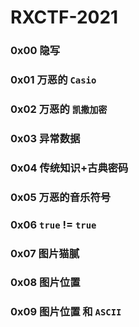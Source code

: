 # RXCTF-2021

### 0x00 隐写

### 0x01 万恶的 `Casio`

### 0x02 万恶的 `凯撒加密`

### 0x03 异常数据

### 0x04 传统知识+古典密码

### 0x05 万恶的音乐符号

### 0x06 `true` != `true`

### 0x07 图片猫腻

### 0x08 图片位置

### 0x09 图片位置 和 `ASCII`